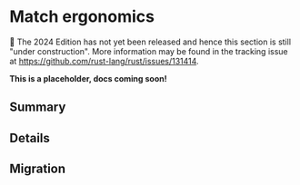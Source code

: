 # Match ergonomics

🚧 The 2024 Edition has not yet been released and hence this section is still "under construction".
More information may be found in the tracking issue at <https://github.com/rust-lang/rust/issues/131414>.

**This is a placeholder, docs coming soon!**

## Summary

## Details

## Migration
